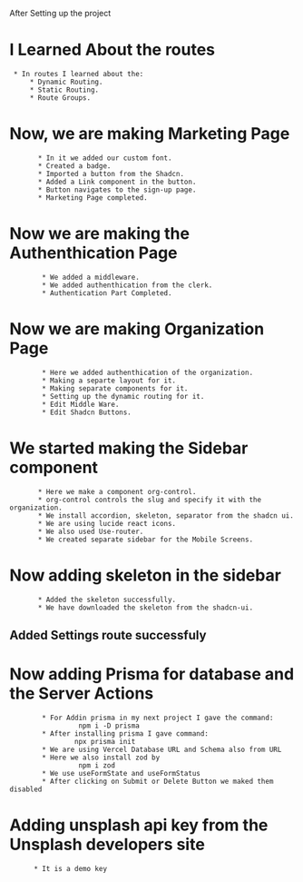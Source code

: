 After Setting up the project

# I Learned About the routes

     * In routes I learned about the:
         * Dynamic Routing.
         * Static Routing.
         * Route Groups.

# Now, we are making Marketing Page

           * In it we added our custom font.
           * Created a badge.
           * Imported a button from the Shadcn.
           * Added a Link component in the button.
           * Button navigates to the sign-up page.
           * Marketing Page completed.

# Now we are making the Authenthication Page

            * We added a middleware.
            * We added authenthication from the clerk.
            * Authentication Part Completed.

# Now we are making Organization Page

            * Here we added authenthication of the organization.
            * Making a separte layout for it.
            * Making separate components for it.
            * Setting up the dynamic routing for it.
            * Edit Middle Ware.
            * Edit Shadcn Buttons.

# We started making the Sidebar component

           * Here we make a component org-control.
           * org-control controls the slug and specify it with the organization.
           * We install accordion, skeleton, separator from the shadcn ui.
           * We are using lucide react icons.
           * We also used Use-router.
           * We created separate sidebar for the Mobile Screens.

# Now adding skeleton in the sidebar

           * Added the skeleton successfully.
           * We have downloaded the skeleton from the shadcn-ui.

## Added Settings route successfuly

# Now adding Prisma for database and the Server Actions

            * For Addin prisma in my next project I gave the command:
                     npm i -D prisma
            * After installing prisma I gave command:
                    npx prisma init
            * We are using Vercel Database URL and Schema also from URL
            * Here we also install zod by
                     npm i zod
            * We use useFormState and useFormStatus
            * After clicking on Submit or Delete Button we maked them disabled

# Adding unsplash api key from the Unsplash developers site
          * It is a demo key
